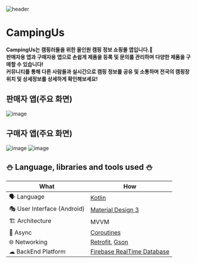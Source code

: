 ![header](https://capsule-render.vercel.app/api?type=waving&height=200&color=80471C&text=CampingUs🏕&section=header&reversal=false)
# CampingUs  
**CampingUs는 캠핑러들을 위한 올인원 캠핑 정보 쇼핑몰 앱입니다.📲  
판매자용 앱과 구매자용 앱으로 손쉽게 제품을 등록 및 문의를 관리하며 다양한 제품을 구매할 수 있습니다!  
커뮤니티를 통해 다른 사람들과 실시간으로 캠핑 정보를 공유 및 소통하며 전국의 캠핑장 위치 및 상세정보를 상세하게 확인해보세요!**

## 판매자 앱(주요 화면)
![image](https://github.com/Ganghyungoo/CampingUs/assets/104668071/249f0a4f-00a2-4202-a022-c4ee7d975748)
## 구매자 앱(주요 화면)
![image](https://github.com/Ganghyungoo/CampingUs/assets/104668071/3daceacb-f364-44df-94f2-c14016fe94f5)
![image](https://github.com/Ganghyungoo/CampingUs/assets/104668071/4cc558be-cbeb-47b9-9213-2a7d8cfccea1)

## :snowman: Language, libraries and tools used :snowman:
| What | How |
| --- | --- |
| 🗣 Language | [Kotlin](https://kotlinlang.org/) |
| 🎭 User Interface (Android) | [Material Design 3](https://m3.material.io/components/buttons/) |
| 🏗 Architecture | MVVM |
| 🌊 Async | [Coroutines](https://kotlinlang.org/docs/coroutines-overview.html) |
| 🌐 Networking | [Retrofit](https://square.github.io/retrofit/), [Gson](https://github.com/google/gson) |
| ☁ BackEnd Platform |[Firebase RealTime Database](https://firebase.google.com/docs/database?hl=ko)|
